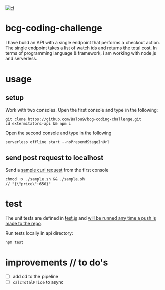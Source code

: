 [![ci](https://github.com/Balou9/bcg-coding-challenge/workflows/ci/badge.svg)](https://github.com/Balou9/bcg-coding-challenge/actions)

# bcg-coding-challenge
I have build an API with a single endpoint that performs a
checkout action. The single endpoint takes a list of watch ids and returns the total cost. In terms of programming language & framework, i am working with node.js and serverless.

# usage
## setup
Work with two consoles.
Open the first console and type in the following:
```
git clone https://github.com/Balou9/bcg-coding-challenge.git  
cd extermitators-api && npm i  
```
Open the second console and type in the following

```
serverless offline start --noPrependStageInUrl
```

## send post request to localhost
Send a [sample curl request](https://github.com/Balou9/bcg-coding-challenge/blob/main/extermitators-api/sample.sh) from the first console

```
chmod +x ./sample.sh && ./sample.sh
// "{\"price\":650}"

```

# test
The unit tests are defined in [test.js](https://github.com/Balou9/bcg-coding-challenge/blob/main/extermitators-api/test.js) and [will be runned any time a push is made to the repo](https://github.com/Balou9/bcg-coding-challenge/blob/main/.github/workflows/ci.yml#L3).


Run tests locally in api directory:
```
npm test
```

# improvements // to do's

- [ ] add cd to the pipeline
- [ ] `calcTotalPrice` to async
